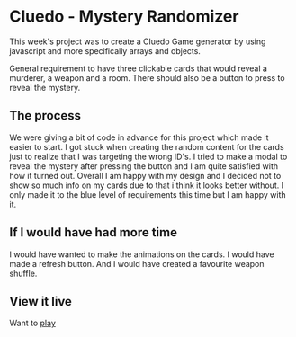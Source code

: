 # Cluedo - Mystery Randomizer

This week's project was to create a Cluedo Game generator by using javascript and more specifically arrays and objects.

General requirement to have three clickable cards that would reveal a murderer, a weapon and a room. There should also be a button to press to reveal the mystery.

## The process

We were giving a bit of code in advance for this project which made it easier to start. I got stuck when creating the random content for the cards just to realize that I was targeting the wrong ID's.
I tried to make a modal to reveal the mystery after pressing the button and I am quite satisfied with how it turned out.
Overall I am happy with my design and I decided not to show so much info on my cards due to that i think it looks better without. I only made it to the blue level of requirements this time but I am happy with it. 

## If I would have had more time

I would have wanted to make the animations on the cards.
I would have made a refresh button.
And I would have created a favourite weapon shuffle.

## View it live
Want to [play](https://mysterygame.netlify.app/)
